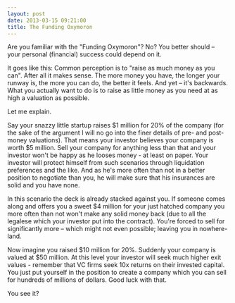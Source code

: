 ```yaml
---
layout: post
date: 2013-03-15 09:21:00
title: The Funding Oxymoron
---
```

Are you familiar with the "Funding Oxymoron"? No? You better should – your personal (financial) success could depend on it.

It goes like this: Common perception is to "raise as much money as you can". After all it makes sense. The more money you have, the longer your runway is, the more you can do, the better it feels. And yet – it's backwards. What you actually want to do is to raise as little money as you need at as high a valuation as possible.

Let me explain.

Say your snazzy little startup raises $1 million for 20% of the company (for the sake of the argument I will no go into the finer details of pre- and post-money valuations). That means your investor believes your company is worth $5 million. Sell your company for anything less than that and your investor won't be happy as he looses money - at least on paper. Your investor will protect himself from such scenarios through liquidation preferences and the like. And as he's more often than not in a better position to negotiate than you, he will make sure that his insurances are solid and you have none.

In this scenario the deck is already stacked against you. If someone comes along and offers you a sweet $4 million for your just hatched company you more often than not won't make any solid money back (due to all the legalese which your investor put into the contract). You're forced to sell for significantly more – which might not even possible; leaving you in nowhere-land.

Now imagine you raised $10 million for 20%. Suddenly your company is valued at $50 million. At this level your investor will seek much higher exit values - remember that VC firms seek 10x returns on their invested capital. You just put yourself in the position to create a company which you can sell for hundreds of millions of dollars. Good luck with that.

You see it?
